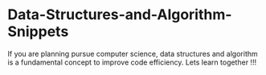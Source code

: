 # Data-Structures-and-Algorithm-Snippets
If you are planning pursue  computer science, data structures and algorithm is a fundamental concept to improve code efficiency.
Lets learn together !!!
